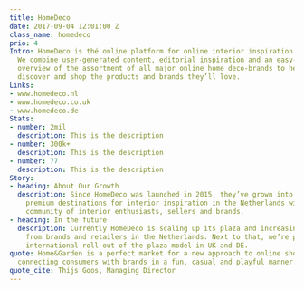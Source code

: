 ```yaml
---
title: HomeDeco
date: 2017-09-04 12:01:00 Z
class_name: homedeco
prio: 4
Intro: HomeDeco is thé online platform for online interior inspiration and shopping.
  We combine user-generated content, editorial inspiration and an easy-to-browse aggregated
  overview of the assortment of all major online home deco-brands to help consumers
  discover and shop the products and brands they’ll love.
Links:
- www.homedeco.nl
- www.homedeco.co.uk
- www.homedeco.de
Stats:
- number: 2mil
  description: This is the description
- number: 300k+
  description: This is the description
- number: 77
  description: This is the description
Story:
- heading: About Our Growth
  description: Since HomeDeco was launched in 2015, they’ve grown into one of the
    premium destinations for interior inspiration in the Netherlands with and active
    community of interior enthusiasts, sellers and brands.
- heading: In the future
  description: Currently HomeDeco is scaling up its plaza and increasing product-offering
    from brands and retailers in the Netherlands. Next to that, we’re preparing the
    international roll-out of the plaza model in UK and DE.
quote: Home&Garden is a perfect market for a new approach to online shopping. We help
  connecting consumers with brands in a fun, casual and playful manner.
quote_cite: Thijs Goos, Managing Director
---
```


